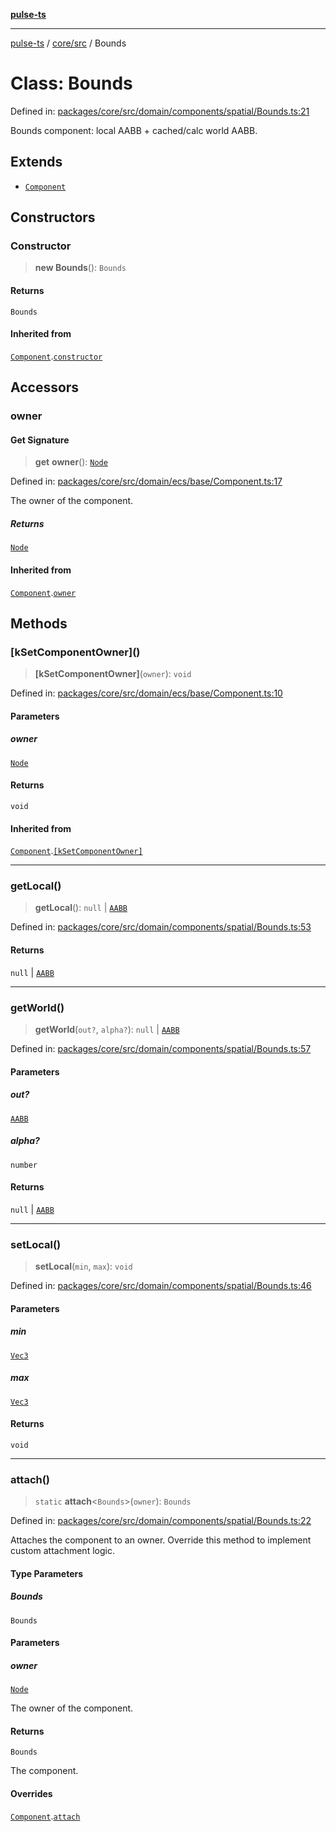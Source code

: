 [**pulse-ts**](../../../README.md)

***

[pulse-ts](../../../README.md) / [core/src](../README.md) / Bounds

# Class: Bounds

Defined in: [packages/core/src/domain/components/spatial/Bounds.ts:21](https://github.com/jlehett/pulse-ts/blob/4869ef2c4af7bf37d31e2edd2d6d1ba148133fb2/packages/core/src/domain/components/spatial/Bounds.ts#L21)

Bounds component: local AABB + cached/calc world AABB.

## Extends

- [`Component`](Component.md)

## Constructors

### Constructor

> **new Bounds**(): `Bounds`

#### Returns

`Bounds`

#### Inherited from

[`Component`](Component.md).[`constructor`](Component.md#constructor)

## Accessors

### owner

#### Get Signature

> **get** **owner**(): [`Node`](Node.md)

Defined in: [packages/core/src/domain/ecs/base/Component.ts:17](https://github.com/jlehett/pulse-ts/blob/4869ef2c4af7bf37d31e2edd2d6d1ba148133fb2/packages/core/src/domain/ecs/base/Component.ts#L17)

The owner of the component.

##### Returns

[`Node`](Node.md)

#### Inherited from

[`Component`](Component.md).[`owner`](Component.md#owner)

## Methods

### \[kSetComponentOwner\]()

> **\[kSetComponentOwner\]**(`owner`): `void`

Defined in: [packages/core/src/domain/ecs/base/Component.ts:10](https://github.com/jlehett/pulse-ts/blob/4869ef2c4af7bf37d31e2edd2d6d1ba148133fb2/packages/core/src/domain/ecs/base/Component.ts#L10)

#### Parameters

##### owner

[`Node`](Node.md)

#### Returns

`void`

#### Inherited from

[`Component`](Component.md).[`[kSetComponentOwner]`](Component.md#ksetcomponentowner)

***

### getLocal()

> **getLocal**(): `null` \| [`AABB`](../interfaces/AABB.md)

Defined in: [packages/core/src/domain/components/spatial/Bounds.ts:53](https://github.com/jlehett/pulse-ts/blob/4869ef2c4af7bf37d31e2edd2d6d1ba148133fb2/packages/core/src/domain/components/spatial/Bounds.ts#L53)

#### Returns

`null` \| [`AABB`](../interfaces/AABB.md)

***

### getWorld()

> **getWorld**(`out?`, `alpha?`): `null` \| [`AABB`](../interfaces/AABB.md)

Defined in: [packages/core/src/domain/components/spatial/Bounds.ts:57](https://github.com/jlehett/pulse-ts/blob/4869ef2c4af7bf37d31e2edd2d6d1ba148133fb2/packages/core/src/domain/components/spatial/Bounds.ts#L57)

#### Parameters

##### out?

[`AABB`](../interfaces/AABB.md)

##### alpha?

`number`

#### Returns

`null` \| [`AABB`](../interfaces/AABB.md)

***

### setLocal()

> **setLocal**(`min`, `max`): `void`

Defined in: [packages/core/src/domain/components/spatial/Bounds.ts:46](https://github.com/jlehett/pulse-ts/blob/4869ef2c4af7bf37d31e2edd2d6d1ba148133fb2/packages/core/src/domain/components/spatial/Bounds.ts#L46)

#### Parameters

##### min

[`Vec3`](Vec3.md)

##### max

[`Vec3`](Vec3.md)

#### Returns

`void`

***

### attach()

> `static` **attach**\<`Bounds`\>(`owner`): `Bounds`

Defined in: [packages/core/src/domain/components/spatial/Bounds.ts:22](https://github.com/jlehett/pulse-ts/blob/4869ef2c4af7bf37d31e2edd2d6d1ba148133fb2/packages/core/src/domain/components/spatial/Bounds.ts#L22)

Attaches the component to an owner. Override this method to implement
custom attachment logic.

#### Type Parameters

##### Bounds

`Bounds`

#### Parameters

##### owner

[`Node`](Node.md)

The owner of the component.

#### Returns

`Bounds`

The component.

#### Overrides

[`Component`](Component.md).[`attach`](Component.md#attach)
